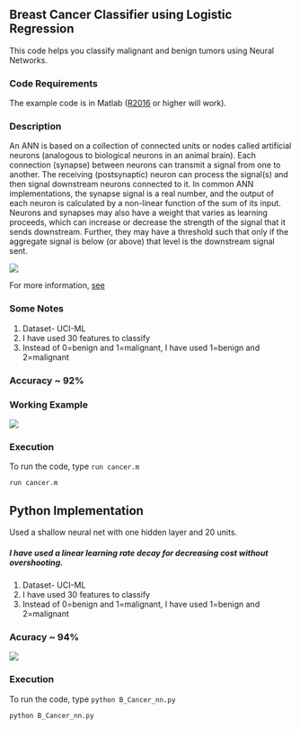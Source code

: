 ## Breast Cancer Classifier using Logistic Regression
This code helps you classify malignant and benign tumors using Neural Networks.

### Code Requirements
The example code is in Matlab ([R2016](https://in.mathworks.com/help/matlab/) or higher will work). 


### Description
An ANN is based on a collection of connected units or nodes called artificial neurons (analogous to biological neurons in an animal brain). Each connection (synapse) between neurons can transmit a signal from one to another. The receiving (postsynaptic) neuron can process the signal(s) and then signal downstream neurons connected to it. In common ANN implementations, the synapse signal is a real number, and the output of each neuron is calculated by a non-linear function of the sum of its input. Neurons and synapses may also have a weight that varies as learning proceeds, which can increase or decrease the strength of the signal that it sends downstream. Further, they may have a threshold such that only if the aggregate signal is below (or above) that level is the downstream signal sent.

<img src="https://github.com/akshaybahadur21/Breast-Cancer-Neural-Networks/blob/master/neural.png">

For more information, [see](https://en.wikipedia.org/wiki/Artificial_neural_network)

### Some Notes
1) Dataset- UCI-ML
2) I have used 30 features to classify
3) Instead of 0=benign and 1=malignant, I have used 1=benign and 2=malignant

### Accuracy ~ 92%

### Working Example
<img src="https://github.com/akshaybahadur21/Breast-Cancer-Neural-Networks/blob/master/cancer_neural.gif">

### Execution
To run the code, type `run cancer.m`

```
run cancer.m
```

## Python  Implementation

Used a shallow neural net with one hidden layer and 20 units.

##### I have used a linear learning rate decay for decreasing cost without overshooting.

1) Dataset- UCI-ML
2) I have used 30 features to classify
3) Instead of 0=benign and 1=malignant, I have used 1=benign and 2=malignant

### Acuracy ~ 94%

<img src="https://github.com/akshaybahadur21/BreastCancer_Classification/blob/master/bb_nn.gif">

### Execution
To run the code, type `python B_Cancer_nn.py`

```
python B_Cancer_nn.py
```

